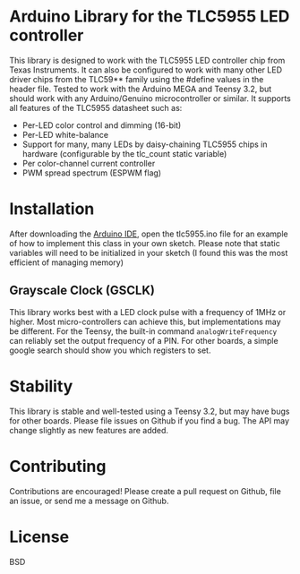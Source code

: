# Arduino Library for the TLC5955 LED controller
This library is designed to work with the TLC5955 LED controller chip from Texas Instruments.
It can also be configured to work with many other LED driver chips from the TLC59** family
using the #define values in the header file. Tested to work with the Arduino MEGA and Teensy 3.2, but should work
with any Arduino/Genuino microcontroller or similar. It supports all features of the TLC5955 datasheet such as:
- Per-LED color control and dimming (16-bit)
- Per-LED white-balance
- Support for many, many LEDs by daisy-chaining TLC5955 chips in hardware (configurable by the tlc_count static variable)
- Per color-channel current controller
- PWM spread spectrum (ESPWM flag)

# Installation
After downloading the [Arduino IDE](http://www.arduino.cc/), open the tlc5955.ino file for an example of how to implement this class in your own sketch. Please note that static variables will need to be initialized in your sketch (I found this was the most efficient of managing memory)

## Grayscale Clock (GSCLK)
This library works best with a LED clock pulse with a frequency of 1MHz or higher. Most micro-controllers can achieve this, but implementations may be different. For the Teensy, the built-in command ```analogWriteFrequency``` can reliably set the output frequency of a PIN. For other boards, a simple google search should show you which registers to set.

# Stability
This library is stable and well-tested using a Teensy 3.2, but may have bugs for other boards. Please file issues on Github if you find a bug. The API may change slightly as new features are added.

# Contributing
Contributions are encouraged! Please create a pull request on Github, file an issue, or send me a message on Github.

# License
BSD
